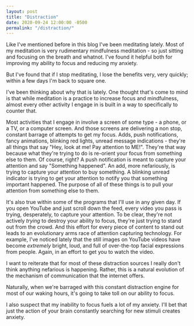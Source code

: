 ```yaml
---
layout: post
title: "Distraction"
date: 2020-09-24 12:00:00 -0500
permalink: "/distraction/"
---
```


Like I've mentioned before in this blog I've been meditating lately. Most of my
meditation is very rudimentary mindfulness meditation - so just sitting and
focusing on the breath and whatnot. I've found it helpful both for improving my
ability to focus and reducing my anxiety.

But I've found that if I stop meditating, I lose the benefits very, very
quickly; within a few days I'm back to square one.

I've been thinking about why that is lately. One thought that's come to mind is
that while meditation is a practice to increase focus and mindfulness, almost
every other activity I engage in is built in a way to specifically to counter
that. 

Most activities that I engage in involve a screen of some type - a phone, or a
TV, or a computer screen. And those screens are delivering a non stop, constant
barrage of attempts to get my focus. Adds, push notifications, fancy
animations, blinking red lights, unread message indications - they're all things
that say "Hey, look at me! Pay attention to ME!". They're that way because
what they're trying to do is re-orient your focus from something else to them.
Of course, right? A push notification is meant to capture your attention and say
"Something happened". An add, more nefariously, is trying to capture your
attention to buy something. A blinking unread indicator is trying to get your
attention to notify you that something important happened. The purpose of all of
these things is to pull your attention from something else to them. 

It's also true within some of the programs that I'll use in any given day. If
you open YouTube and just scroll down the feed, every video you pass is trying,
desperately, to capture your attention. To be clear, they're not actively
_trying_ to destroy your ability to focus, they're just trying to stand out from
the crowd. And this effort for every piece of content to stand out leads to an
evolutionary arms race of attention capturing technology. For example, I've
noticed lately that the still images on YouTube videos have become
*extremely* bright, loud, and full of over-the-top facial expressions from
people. Again, in an effort to get you to watch the video.

I want to reiterate that for most of these distraction sources I really don't
think anything nefarious is happening. Rather, this is a natural evolution of
the mechanism of communication that the internet offers. 

Naturally, when we're barraged with this constant distraction engine for most of
our waking hours, it's going to take toll on our ability to focus.

I also suspect that my inability to focus fuels a lot of my anxiety. I'll bet
that just the action of your brain constantly searching for new stimuli creates
anxiety.
